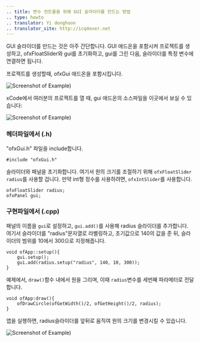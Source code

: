 ```yaml
---
.. title: 변수 컨트롤을 위해 GUI 슬라이더를 만드는 방법
.. type: howto
.. translator: Yi donghoon
.. translator_site: http://icq4ever.net
---
```


GUI 슬라이더를 만드는 것은 아주 간단합니다. GUI 애드온을 포함시켜 프로젝트를 생성하고, ofxFloatSlider와 gui를 초기화하고, gui를 그린 다음, 슬라이더를 특정 변수에 연결하면 됩니다.

프로젝트를 생성할때, ofxGui 애드온을 포함시킵니다.

![Screenshot of Example)](newGui.png)

xCode에서 여러분의 프로젝트를 열 때, gui 애드온의 소스파일을 이곳에서 보실 수 있습니다:

![Screenshot of Example)](guiClass.png)

### 헤더파일에서 (.h)

"ofxGui.h" 파일을 include합니다.

	#include "ofxGui.h"

슬라이더와 패널을 초기화합니다. 여기서 원의 크기를 조절하기 위해 ```ofxFloatSlider radius```를 사용할 겁니다. 만약 int형 정수를 사용하려면, ```ofxIntSlider```를 사용합니다.

	ofxFloatSlider radius;
	ofxPanel gui; 


### 구현파일에서 (.cpp)

패널의 이름을 `gui`로 설정하고, ```gui.add()```를 사용해 radius 슬라이더를 추가합니다. 여기서 슬라이더를 "radius"문자열로 라벨링하고, 초기값으로 140의 값을 준 뒤, 슬라이더의 범위를 10에서 300으로 지정해줍니다.

	void ofApp::setup(){
		gui.setup();
		gui.add(radius.setup("radius", 140, 10, 300));
	}

예제에서, ```draw()```함수 내에서 원을 그리며, 이때 `radius`변수를 세번째 파라메터로 전달합니다.

	void ofApp:draw(){
		ofDrawCircle(ofGetWidth()/2, ofGetHeight()/2, radius);
	}

앱을 실행하면, radius슬라이더를 앞뒤로 움직여 원의 크기를 변경시킬 수 있습니다.

![Screenshot of Example)](finalOutput.png)
